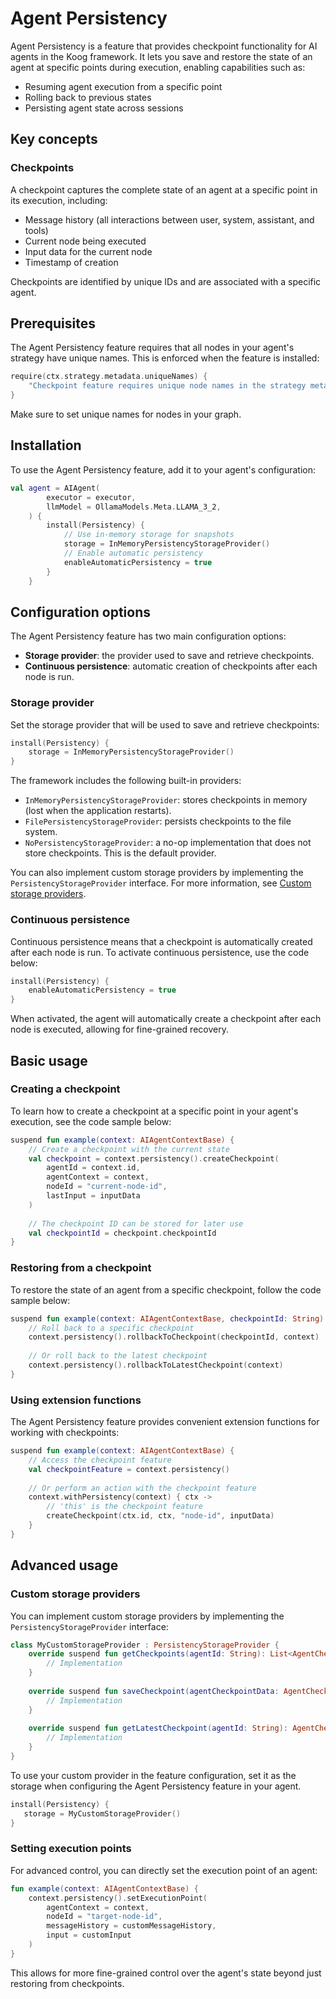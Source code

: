 # Agent Persistency

Agent Persistency is a feature that provides checkpoint functionality for AI agents in the Koog framework. 
It lets you save and restore the state of an agent at specific points during execution, enabling capabilities such as:

- Resuming agent execution from a specific point
- Rolling back to previous states
- Persisting agent state across sessions

## Key concepts

### Checkpoints

A checkpoint captures the complete state of an agent at a specific point in its execution, including:

- Message history (all interactions between user, system, assistant, and tools)
- Current node being executed
- Input data for the current node
- Timestamp of creation

Checkpoints are identified by unique IDs and are associated with a specific agent.

## Prerequisites

The Agent Persistency feature requires that all nodes in your agent's strategy have unique names.
This is enforced when the feature is installed:

```kotlin
require(ctx.strategy.metadata.uniqueNames) { 
    "Checkpoint feature requires unique node names in the strategy metadata" 
}
```

Make sure to set unique names for nodes in your graph.

## Installation

To use the Agent Persistency feature, add it to your agent's configuration:

```kotlin
val agent = AIAgent(
        executor = executor,
        llmModel = OllamaModels.Meta.LLAMA_3_2,
    ) {
        install(Persistency) {
            // Use in-memory storage for snapshots
            storage = InMemoryPersistencyStorageProvider()
            // Enable automatic persistency
            enableAutomaticPersistency = true 
        }
    }
```

## Configuration options

The Agent Persistency feature has two main configuration options:

- **Storage provider**: the provider used to save and retrieve checkpoints.
- **Continuous persistence**: automatic creation of checkpoints after each node is run.

### Storage provider

Set the storage provider that will be used to save and retrieve checkpoints:

```kotlin
install(Persistency) {
    storage = InMemoryPersistencyStorageProvider()
}
```

The framework includes the following built-in providers:

- `InMemoryPersistencyStorageProvider`: stores checkpoints in memory (lost when the application restarts).
- `FilePersistencyStorageProvider`: persists checkpoints to the file system.
- `NoPersistencyStorageProvider`: a no-op implementation that does not store checkpoints. This is the default provider.

You can also implement custom storage providers by implementing the `PersistencyStorageProvider` interface. 
For more information, see [Custom storage providers](#custom-storage-providers).

### Continuous persistence

Continuous persistence means that a checkpoint is automatically created after each node is run. 
To activate continuous persistence, use the code below:

```kotlin
install(Persistency) {
    enableAutomaticPersistency = true
}
```

When activated, the agent will automatically create a checkpoint after each node is executed, 
allowing for fine-grained recovery.

## Basic usage

### Creating a checkpoint

To learn how to create a checkpoint at a specific point in your agent's execution, see the code sample below:

```kotlin
suspend fun example(context: AIAgentContextBase) {
    // Create a checkpoint with the current state
    val checkpoint = context.persistency().createCheckpoint(
        agentId = context.id,
        agentContext = context,
        nodeId = "current-node-id",
        lastInput = inputData
    )
    
    // The checkpoint ID can be stored for later use
    val checkpointId = checkpoint.checkpointId
}
```

### Restoring from a checkpoint

To restore the state of an agent from a specific checkpoint, follow the code sample below:

```kotlin
suspend fun example(context: AIAgentContextBase, checkpointId: String) {
    // Roll back to a specific checkpoint
    context.persistency().rollbackToCheckpoint(checkpointId, context)
    
    // Or roll back to the latest checkpoint
    context.persistency().rollbackToLatestCheckpoint(context)
}
```

### Using extension functions

The Agent Persistency feature provides convenient extension functions for working with checkpoints:

```kotlin
suspend fun example(context: AIAgentContextBase) {
    // Access the checkpoint feature
    val checkpointFeature = context.persistency()
    
    // Or perform an action with the checkpoint feature
    context.withPersistency(context) { ctx ->
        // 'this' is the checkpoint feature
        createCheckpoint(ctx.id, ctx, "node-id", inputData)
    }
}
```

## Advanced usage

### Custom storage providers

You can implement custom storage providers by implementing the `PersistencyStorageProvider` interface:

```kotlin
class MyCustomStorageProvider : PersistencyStorageProvider {
    override suspend fun getCheckpoints(agentId: String): List<AgentCheckpointData> {
        // Implementation
    }
    
    override suspend fun saveCheckpoint(agentCheckpointData: AgentCheckpointData) {
        // Implementation
    }
    
    override suspend fun getLatestCheckpoint(agentId: String): AgentCheckpointData? {
        // Implementation
    }
}
```

To use your custom provider in the feature configuration, set it as the storage when configuring the Agent Persistency
feature in your agent.

```kotlin
install(Persistency) {
   storage = MyCustomStorageProvider()
}
```

### Setting execution points

For advanced control, you can directly set the execution point of an agent:

```kotlin
fun example(context: AIAgentContextBase) {
    context.persistency().setExecutionPoint(
        agentContext = context,
        nodeId = "target-node-id",
        messageHistory = customMessageHistory,
        input = customInput
    )
}
```

This allows for more fine-grained control over the agent's state beyond just restoring from checkpoints.